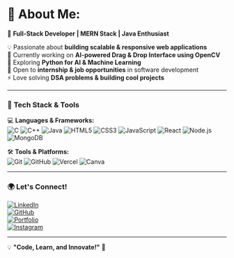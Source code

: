 # 💫 About Me: 
🚀 **Full-Stack Developer | MERN Stack | Java Enthusiast**  

💡 Passionate about **building scalable & responsive web applications**  
📌 Currently working on **AI-powered Drag & Drop Interface using OpenCV**  
🌱 Exploring **Python for AI & Machine Learning**  
💼 Open to **internship & job opportunities** in software development  
⚡ Love solving **DSA problems & building cool projects**  

---

### 🔧 **Tech Stack & Tools**  
💻 **Languages & Frameworks:**  
![C](https://img.shields.io/badge/C-%2300599C.svg?style=flat&logo=c&logoColor=white)
![C++](https://img.shields.io/badge/C++-%2300599C.svg?style=flat&logo=c%2B%2B&logoColor=white)
![Java](https://img.shields.io/badge/Java-%23ED8B00.svg?style=flat&logo=openjdk&logoColor=white)
![HTML5](https://img.shields.io/badge/HTML5-%23E34F26.svg?style=flat&logo=html5&logoColor=white)
![CSS3](https://img.shields.io/badge/CSS3-%231572B6.svg?style=flat&logo=css3&logoColor=white)
![JavaScript](https://img.shields.io/badge/JavaScript-%23F7DF1E.svg?style=flat&logo=javascript&logoColor=black)
![React](https://img.shields.io/badge/React-%2361DAFB.svg?style=flat&logo=react&logoColor=black)
![Node.js](https://img.shields.io/badge/Node.js-%23339933.svg?style=flat&logo=node.js&logoColor=white)
![MongoDB](https://img.shields.io/badge/MongoDB-%2347A248.svg?style=flat&logo=mongodb&logoColor=white)


🛠 **Tools & Platforms:**  
![Git](https://img.shields.io/badge/Git-%23F05033.svg?style=flat&logo=git&logoColor=white)
![GitHub](https://img.shields.io/badge/GitHub-%23181717.svg?style=flat&logo=github&logoColor=white)
![Vercel](https://img.shields.io/badge/Vercel-%23000000.svg?style=flat&logo=vercel&logoColor=white)
![Canva](https://img.shields.io/badge/Canva-%2300C4CC.svg?style=flat&logo=canva&logoColor=white)


---



### 🌍 **Let's Connect!**  

[![LinkedIn](https://img.shields.io/badge/LinkedIn-0A66C2?style=flat&logo=linkedin&logoColor=white)](https://linkedin.com/in/navneet-sisodiya)  
[![GitHub](https://img.shields.io/badge/GitHub-181717?style=flat&logo=github&logoColor=white)](https://github.com/NavneetSisodiya)  
[![Portfolio](https://img.shields.io/badge/Portfolio-%23000000.svg?style=flat&logo=vercel&logoColor=white)](https://my-portfolio-five-omega-93.vercel.app/)   
[![Instagram](https://img.shields.io/badge/Instagram-E4405F?style=flat&logo=instagram&logoColor=white)](https://instagram.com/navneetsisodiya74)  

---

💡 **"Code, Learn, and Innovate!"** 🚀
